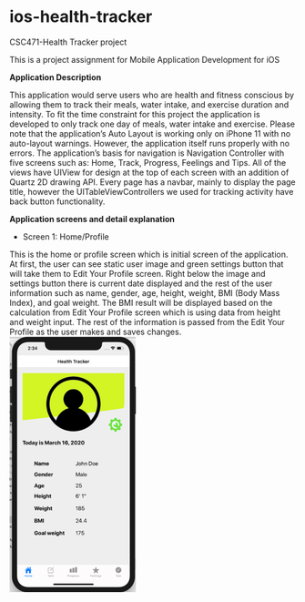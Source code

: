# ios-health-tracker
CSC471-Health Tracker project

This is a project assignment for Mobile Application Development for iOS 

**Application Description**

This application would serve users who are health and fitness conscious by allowing them to track their meals, water intake, and exercise duration and intensity. To fit the time constraint for this project the application is developed to only track one day of meals, water intake and exercise.
Please note that the application’s Auto Layout is working only on iPhone 11 with no auto-layout warnings. However, the application itself runs properly with no errors.
The application’s basis for navigation is Navigation Controller with five screens such as: Home, Track, Progress, Feelings and Tips. All of the views have UIView for design at the top of each screen with an addition of Quartz 2D drawing API. Every page has a navbar, mainly to display the page title, however the UITableViewControllers we used for tracking activity have back button functionality. 

**Application screens and detail explanation**

* Screen 1: Home/Profile  

This is the home or profile screen which is initial screen of the application. At first, the user can see static user image and green settings button that will take them to Edit Your Profile screen. Right below the image and settings button there is current date displayed and the rest of the user information such as name, gender, age, height, weight, BMI (Body Mass Index), and goal weight. The BMI result will be displayed based on the calculation from Edit Your Profile screen which is using data from height and weight input. The rest of the information is passed from the Edit Your Profile as the user makes and saves changes. 
![firstView](viewsDemo/Picture1.png)
